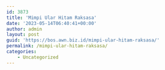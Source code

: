 ```yaml
---
id: 3873
title: 'Mimpi Ular Hitam Raksasa'
date: '2023-05-14T06:40:41+00:00'
author: admin
layout: post
guid: 'https://bos.awn.biz.id/mimpi-ular-hitam-raksasa/'
permalink: /mimpi-ular-hitam-raksasa/
categories:
    - Uncategorized
---
```


